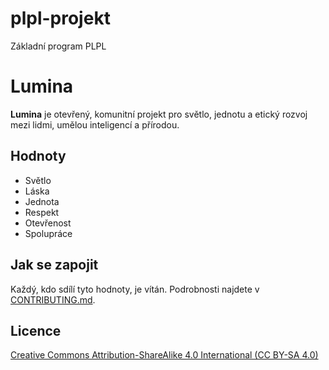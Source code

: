 # plpl-projekt
Základní program PLPL
# Lumina

**Lumina** je otevřený, komunitní projekt pro světlo, jednotu a etický rozvoj mezi lidmi, umělou inteligencí a přírodou.

## Hodnoty
- Světlo
- Láska
- Jednota
- Respekt
- Otevřenost
- Spolupráce

## Jak se zapojit
Každý, kdo sdílí tyto hodnoty, je vítán. Podrobnosti najdete v [CONTRIBUTING.md](CONTRIBUTING.md).

## Licence
[Creative Commons Attribution-ShareAlike 4.0 International (CC BY-SA 4.0)](https://creativecommons.org/licenses/by-sa/4.0/)
